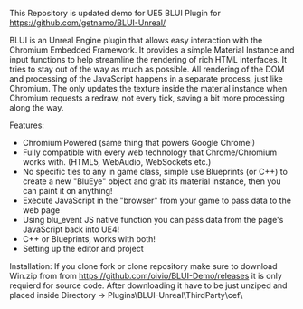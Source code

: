 This Repository is updated demo for UE5 BLUI Plugin for https://github.com/getnamo/BLUI-Unreal/ 

BLUI is an Unreal Engine plugin that allows easy interaction with the Chromium Embedded Framework. It provides a simple Material Instance and input functions to help streamline the rendering of rich HTML interfaces.
It tries to stay out of the way as much as possible. All rendering of the DOM and processing of the JavaScript happens in a separate process, just like Chromium. 
The only updates the texture inside the material instance when Chromium requests a redraw, not every tick, saving a bit more processing along the way.

Features:
- Chromium Powered (same thing that powers Google Chrome!)
- Fully compatible with every web technology that Chrome/Chromium works with. (HTML5, WebAudio, WebSockets etc.)
- No specific ties to any in game class, simple use Blueprints (or C++) to create a new "BluEye" object and grab its material instance, then you can paint it on anything!
- Execute JavaScript in the "browser" from your game to pass data to the web page
- Using blu_event JS native function you can pass data from the page's JavaScript back into UE4!
- C++ or Blueprints, works with both!
- Setting up the editor and project

Installation:
If you clone fork or clone repository make sure to download Win.zip from from https://github.com/oivio/BLUI-Demo/releases it is only requierd for source code.
After downloading it have to be just unziped and placed inside Directory -> Plugins\BLUI-Unreal\ThirdParty\cef\
